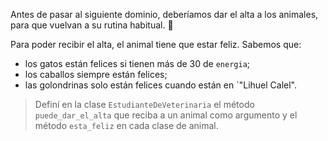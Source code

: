 Antes de pasar al siguiente dominio, deberíamos dar el alta a los animales, para que vuelvan a su rutina habitual. :star_struck:

Para poder recibir el alta, el animal tiene que estar feliz. Sabemos que:

* los gatos están felices si tienen más de 30 de `energia`;
* los caballos siempre están felices;
* las golondrinas solo están felices cuando están en `"Lihuel Calel".

> Definí en la clase `EstudianteDeVeterinaria` el método `puede_dar_el_alta` que reciba a un animal como argumento y el método `esta_feliz` en cada clase de animal.
